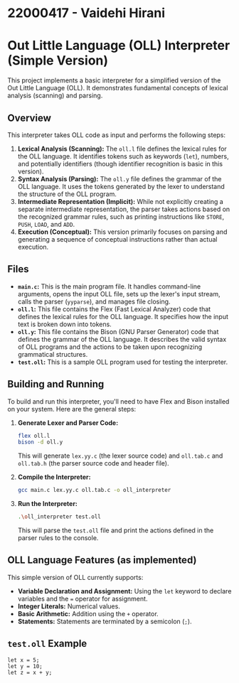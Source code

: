 # 22000417 - Vaidehi Hirani

# Out Little Language (OLL) Interpreter (Simple Version)

This project implements a basic interpreter for a simplified version of the Out Little Language (OLL). It demonstrates fundamental concepts of lexical analysis (scanning) and parsing.

## Overview

This interpreter takes OLL code as input and performs the following steps:

1.  **Lexical Analysis (Scanning):** The `oll.l` file defines the lexical rules for the OLL language. It identifies tokens such as keywords (`let`), numbers, and potentially identifiers (though identifier recognition is basic in this version).
2.  **Syntax Analysis (Parsing):** The `oll.y` file defines the grammar of the OLL language. It uses the tokens generated by the lexer to understand the structure of the OLL program.
3.  **Intermediate Representation (Implicit):** While not explicitly creating a separate intermediate representation, the parser takes actions based on the recognized grammar rules, such as printing instructions like `STORE`, `PUSH`, `LOAD`, and `ADD`.
4.  **Execution (Conceptual):** This version primarily focuses on parsing and generating a sequence of conceptual instructions rather than actual execution.

## Files

* **`main.c`:** This is the main program file. It handles command-line arguments, opens the input OLL file, sets up the lexer's input stream, calls the parser (`yyparse`), and manages file closing.
* **`oll.l`:** This file contains the Flex (Fast Lexical Analyzer) code that defines the lexical rules for the OLL language. It specifies how the input text is broken down into tokens.
* **`oll.y`:** This file contains the Bison (GNU Parser Generator) code that defines the grammar of the OLL language. It describes the valid syntax of OLL programs and the actions to be taken upon recognizing grammatical structures.
* **`test.oll`:** This is a sample OLL program used for testing the interpreter.

## Building and Running

To build and run this interpreter, you'll need to have Flex and Bison installed on your system. Here are the general steps:

1.  **Generate Lexer and Parser Code:**
    ```bash
    flex oll.l
    bison -d oll.y
    ```
    This will generate `lex.yy.c` (the lexer source code) and `oll.tab.c` and `oll.tab.h` (the parser source code and header file).

2.  **Compile the Interpreter:**
    ```bash
    gcc main.c lex.yy.c oll.tab.c -o oll_interpreter
    ```

3.  **Run the Interpreter:**
    ```bash
    .\oll_interpreter test.oll
    ```
    This will parse the `test.oll` file and print the actions defined in the parser rules to the console.

## OLL Language Features (as implemented)

This simple version of OLL currently supports:

* **Variable Declaration and Assignment:** Using the `let` keyword to declare variables and the `=` operator for assignment.
* **Integer Literals:** Numerical values.
* **Basic Arithmetic:** Addition using the `+` operator.
* **Statements:** Statements are terminated by a semicolon (`;`).

## `test.oll` Example

```oll
let x = 5;
let y = 10;
let z = x + y;